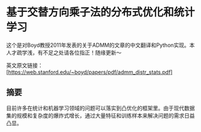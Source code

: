 # 基于交替方向乘子法的分布式优化和统计学习
这个是对Boyd教授2011年发表的关于ADMM的文章的中文翻译和Python实现。本人才疏学浅，有不足之处请各位指正！随缘更新～

英文原文链接：[https://web.stanford.edu/~boyd/papers/pdf/admm_distr_stats.pdf]

## 摘要
目前许多在统计和机器学习领域的问题可以落实到凸优化的框架里。由于现代数据集的规模和复杂度的爆炸式增长，通过大量特征和训练样本来解决问题的需求日益凸显。

